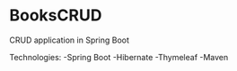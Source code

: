 # BooksCRUD
CRUD application in Spring Boot

Technologies:
-Spring Boot
-Hibernate
-Thymeleaf
-Maven
